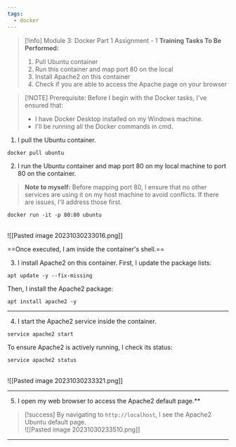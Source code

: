 ```yaml
---
tags:
  - docker
---
```


> [!info] Module 3: Docker Part 1 Assignment - 1
> **Training Tasks To Be Performed:** 
> 1. Pull Ubuntu container 
> 2. Run this container and map port 80 on the local 
> 3. Install Apache2 on this container 
> 4. Check if you are able to access the Apache page on your browser 
 

> [!NOTE] Prerequisite:
> Before I begin with the Docker tasks, I've ensured that:
> - I have Docker Desktop installed on my Windows machine.
> - I'll be running all the Docker commands in cmd.


1. I pull the Ubuntu container.
```
docker pull ubuntu
```

2. I run the Ubuntu container and map port 80 on my local machine to port 80 on the container.

> **Note to myself:** Before mapping port 80, I ensure that no other services are using it on my host machine to avoid conflicts. If there are issues, I'll address those first.
   
```
docker run -it -p 80:80 ubuntu
```
<br>![[Pasted image 20231030233016.png]]

==Once executed, I am inside the container's shell.==

3. I install Apache2 on this container.
First, I update the package lists:
```
apt update -y --fix-missing
```

Then, I install the Apache2 package:
```
apt install apache2 -y
```

---

4. I start the Apache2 service inside the container.
```
service apache2 start
```

To ensure Apache2 is actively running, I check its status:
```
service apache2 status
```
<br>![[Pasted image 20231030233321.png]]

---

5. I open my web browser to access the Apache2 default page.**

> [!success]
> By navigating to `http://localhost`, I  see the Apache2 Ubuntu default page.
> <br>![[Pasted image 20231030233510.png]]
> 

---

